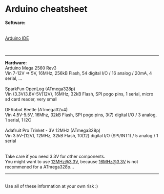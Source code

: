 # Arduino cheatsheet

**Software:**<br />
<br />
<br />
[Arduino IDE](https://www.arduino.cc/en/Main/Software)<br />
<br />
<br />
****
**Hardware:**<br />
Arduino Mega 2560 Rev3<br />
Vin 7-12V => 5V, 16MHz, 256kB Flash, 54 digital I/O / 16 analog / 20mA, 4 serial, ...<br />
<br />
SparkFun OpenLog (ATmega328p)<br />
Vin (3.3V)3.8V-5V(12V), 16MHz, 32kB Flash, SPI pogo pins, 1 serial, micro sd card reader, very small<br />
<br />
DFRobot Beetle (ATmega32u4)<br />
Vin 4.5V-5.5V, 16Mhz, 32kB Flash, SPI pogo pins, 3(7) digital I/O / 3 analog, 1 serial, 1 I2C<br />
<br />
Adafruit Pro Trinket - 3V 12MHz (ATmega328p)<br />
Vin 3.5V-(12V), 12MHz, 32kB Flash, 10(12) digital I/O (SPI/INT1) / 5 analog / 1 serial<br />
<br />
<br />
Take care if you need 3.3V for other components.<br />
You might want to use 12MHz@3.3V, because 16MHz@3.3V is not recommened for a ATmega328p...<br />
****
<br />
Use all of these information at your own risk :)<br />
